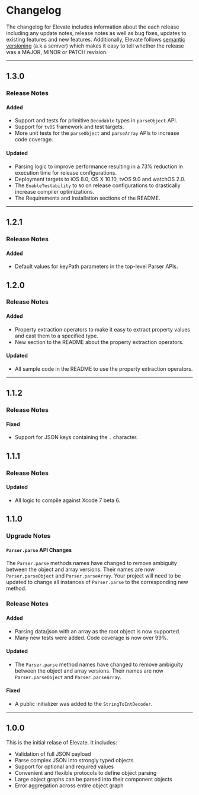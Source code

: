 # Changelog

The changelog for Elevate includes information about the each release including any update notes, release notes as well as bug fixes, updates to existing features and new features. Additionally, Elevate follows [semantic versioning](http://semver.org/) (a.k.a semver) which makes it easy to tell whether the release was a MAJOR, MINOR or PATCH revision.

---

## 1.3.0

### Release Notes

#### Added

* Support and tests for primitive `Decodable` types in `parseObject` API.
* Support for `tvOS` framework and test targets.
* More unit tests for the `parseObject` and `parseArray` APIs to increase code coverage.

#### Updated

* Parsing logic to improve performance resulting in a 73% reduction in execution time for release configurations.
* Deployment targets to iOS 8.0, OS X 10.10, tvOS 9.0 and watchOS 2.0.
* The `EnableTestability` to `NO` on release configurations to drastically increase compiler optimizations.
* The Requirements and Installation sections of the README.

---

## 1.2.1

### Release Notes

#### Added

* Default values for keyPath parameters in the top-level Parser APIs.

## 1.2.0

### Release Notes

#### Added

* Property extraction operators to make it easy to extract property values and cast them to a specified type.
* New section to the README about the property extraction operators.

#### Updated

* All sample code in the README to use the property extraction operators.

---

## 1.1.2

### Release Notes

#### Fixed

* Support for JSON keys containing the `.` character.

## 1.1.1

### Release Notes

#### Updated

* All logic to compile against Xcode 7 beta 6.

## 1.1.0

### Upgrade Notes

#### `Parser.parse` API Changes

The `Parser.parse` methods names have changed to remove ambiguity between the object and array versions. Their names are now `Parser.parseObject` and `Parser.parseArray`. Your project will need to be updated to change all instances of `Parser.parse` to the corresponding new method.

### Release Notes

#### Added

* Parsing data/json with an array as the root object is now supported.
* Many new tests were added. Code coverage is now over 99%.

#### Updated

* The `Parser.parse` method names have changed to remove ambiguity between the object and array versions. Their names are now `Parser.parseObject` and `Parser.parseArray`.

#### Fixed

* A public initializer was added to the `StringToIntDecoder`.

---

## 1.0.0

This is the initial relase of Elevate. It includes:

- Validation of full JSON payload
- Parse complex JSON into strongly typed objects
- Support for optional and required values
- Convenient and flexible protocols to define object parsing
- Large object graphs can be parsed into their component objects
- Error aggregation across entire object graph
